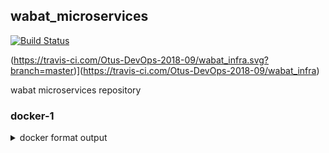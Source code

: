 ## wabat_microservices
[![Build Status](https://travis-ci.com/Otus-DevOps-2018-09/wabat_microservices.svg?branch=master)](https://travis-ci.com/Otus-DevOps-2018-09/wabat_microservices)

(https://travis-ci.com/Otus-DevOps-2018-09/wabat_infra.svg?branch=master)](https://travis-ci.com/Otus-DevOps-2018-09/wabat_infra)

wabat microservices repository

### docker-1
<details>
<summary>docker format output</summary>


``` docker inspect <_id>```
выдает массив json, описывающий все параметры <u_container_id> или <u_image_id>

ключ --format= [c другими опциями](https://docs.docker.com/v17.09/engine/admin/formatting/#template-functions)

docker использует [go templates](https://golang.org/pkg/text/template/) для форматирования вывода

</detail>

### docker-2
<details>
<summary>docker container</summary>

docker mashine - инструмент для управления машинами с dcoker 

docker run --rm -ti tehbilly/htop
docker run --rm --pid host -ti tehbilly/htop
по умолчанию PID namespace контейнера включен, 
ключ --pid используется для управления PID namespace контейнера, для включения в namespace другого контейнера или хоста на котором он  запущен 


[namespaces](https://blog.selectel.ru/mexanizmy-kontejnerizacii-namespaces/)

</details>
